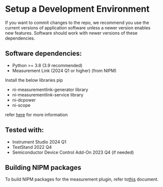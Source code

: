 # Setup a Development Environment
If you want to commit changes to the repo, we recommend you use the current versions of application software unless a newer version enables new features. Software should work with newer versions of these dependencies.

## Software dependencies:

- Python >= 3.8 (3.9 recommended)
- Measurement Link (2024 Q1 or higher) (from NIPM)

Install the below libraries pip

- ni-measurementlink-generator library
- ni-measurementlink-service library
- ni-dcpower
- ni-scope

refer [here]() for more information

## Tested with:
- Instrument Studio 2024 Q1
- TestStand 2022 Q4
- Semiconductor Device Control Add-On 2023 Q4 (if needed)

## Building NIPM packages
To build NIPM packages for the measurement plugin, refer to[this](build-plugin.md) document.